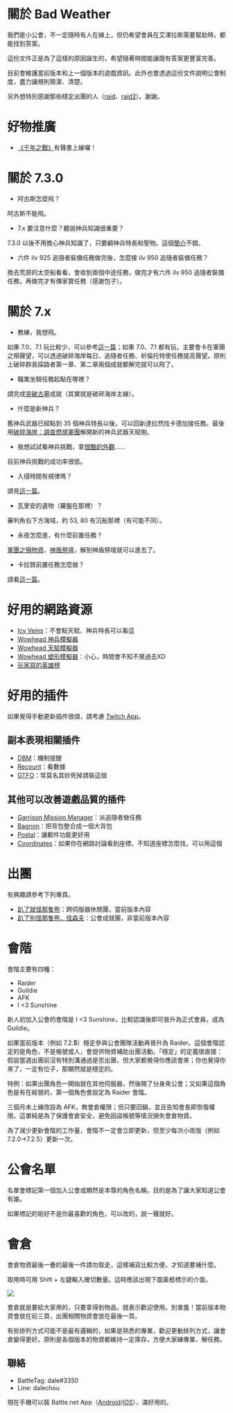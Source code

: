# 關於 Bad Weather

我們是小公會，不一定隨時有人在線上，但仍希望會員在艾澤拉斯需要幫助時，都能找到答案。

這份文件正是為了這樣的原因誕生的，希望隨著時間能讓既有答案更豐富完善。

目前會維護當前版本和上一個版本的遊戲資訊。此外也會透過這份文件說明公會制度，盡力讓規則簡潔、清楚。

另外想特別感謝那些穩定出團的人（[raid](https://dalechou.github.io/raid/)、[raid2](https://sunflowerliu.github.io/raid2/)）。謝謝。

# 好物推廣

- [《千年之戰》](https://news.blizzard.com/zh-tw/world-of-warcraft/21061014/全新有聲書！《千年之戰》-艾蘭里亞與圖拉揚)有聲書上線囉！

# 關於 7.3.0

- 阿古斯怎麼飛？

阿古斯不能飛。

- 7.x 要注意什麼？聽說神兵知識很重要？

7.3.0 以後不用擔心神兵知識了，只要顧神兵特長和聖物。這個[簡介](https://www.ptt.cc/bbs/WOW/M.1504451362.A.F0B.html)不錯。

- 六件 ilv 925 追隨者裝備任務做完後，怎麼接 ilv 950 追隨者裝備任務？

換去荒原的太空船看看，會收到兩個中途任務，做完才有六件 ilv 950 追隨者裝備任務，再做完才有傳家寶任務（感謝包子）。

# 關於 7.x

- 教練，我想飛。

如果 7.0、7.1 玩比較少，可以參考[這一篇](http://blog.xuite.net/i20jay/wow/446850986-%E3%80%907.0.3+%E9%AD%94%E7%8D%B8%E4%B8%96%E7%95%8C%E3%80%91+%E6%83%B3%E9%A3%9B%E5%B0%B1%E4%BE%86%E8%A1%9D%E8%81%B2%E6%9C%9B%EF%BC%8C%E7%87%83%E7%87%92%E8%BB%8D%E5%9C%98%E8%81%B2%E6%9C%9B%E5%85%A8%E6%94%BB%E7%95%A5)；如果 7.0、7.1 都有玩，主要會卡在軍團之殞聲望，可以透過破碎海岸每日、追隨者任務、祈倫托特使任務提高聲望。原則上破碎群島探路者第一章、第二章兩個成就都解完就可以飛了。

- 職業坐騎任務起點在哪裡？

請完成[突破古墓](http://www.wowhead.com/achievement=11546/breaching-the-tomb)成就（其實就是破碎海岸主線）。

- 什麼是新神兵？

舊神兵武器已經點到 35 個神兵特長以後，可以回新達拉然找卡德加接任務。最後用[破碎海岸：調查燃燒軍團](http://www.wowhead.com/quest=46765/the-broken-shore-investigating-the-legion#comments)解開新的神兵武器天賦樹。

- 我想試試看神兵挑戰，拿[很酷的外觀](http://www.wowhead.com/challenging-artifact-weapon-appearances)……

目前神兵挑戰的成功率很低。

- 入侵時間有規律嗎？

請見[這一篇](https://www.ptt.cc/bbs/WOW/M.1492408548.A.A72.html)。

- 瓦里安的遺物（羅盤在那裡）？

審判角右下方海域，約 53, 80 有沉船那裡（有可能不同）。

- 永夜怎麼進，有什麼前置任務？

[軍團之殞物資](http://www.wowhead.com/quest=46286/legionfall-supplies)、[神盾祭壇](http://www.wowhead.com/quest=46244/altar-of-the-aegis)，解到神盾祭壇就可以進去了。

- 卡拉贊前置任務怎麼做？

請看[這一篇](http://www.wowhead.com/quest=45422/edict-of-the-god-king)。

# 好用的網路資源

- [Icy Veins](http://www.icy-veins.com/wow/class-guides)：不會點天賦、神兵特長可以看這
- [Wowhead 神兵模擬器](http://www.wowhead.com/artifact-calc)
- [Wowhead 天賦模擬器](http://www.wowhead.com/talent-calc)
- [Wowhead 塑形模擬器](http://www.wowhead.com/dressing-room)：小心，時間會不知不覺過去XD
- [玩家寫的英雄榜](https://hi-armory.tw/)

# 好用的插件

如果覺得手動更新插件很煩，請考慮 [Twitch App](https://app.twitch.tv/download)。

## 副本表現相關插件

- [DBM](https://mods.curse.com/addons/wow/deadly-boss-mods)：機制提醒
- [Recount](https://mods.curse.com/addons/wow/recount)：看數據
- [GTFO](https://mods.curse.com/addons/wow/gtfo)：常莫名其妙死掉請裝這個

## 其他可以改善遊戲品質的插件

- [Garrison Mission Manager](https://mods.curse.com/addons/wow/garrison-mission-manager)：派追隨者做任務
- [Bagnon](https://mods.curse.com/addons/wow/bagnon)：把背包整合成一個大背包
- [Postal](https://mods.curse.com/addons/wow/coordinates)：讓郵件功能更好用
- [Coordinates](https://mods.curse.com/addons/wow/coordinates)：如果你在網路討論看到座標，不知道座標怎麼找，可以用這個

# 出團

有興趣請參考下列專頁。

- [趴了就怪那隻熊](https://dalechou.github.io/raid/)：跨伺服器休閒團，當前版本內容
- [趴了別怪那隻熊，怪森夫](https://sunflowerliu.github.io/raid2/)：公會成就團，非當前版本內容

# 會階

會階主要有四種：
- Raider
- Guildie
- AFK
- I <3 Sunshine

新人初加入公會的會階是 I <3 Sunshine，比較認識後即可晉升為正式會員，成為 Guildie。

如果當前版本（例如 7.2.__5__）穩定參與公會團隊活動再晉升為 Raider。這個會階認定的是角色，不是帳號或人，會提供物資補助出團活動。「穩定」的定義很直接：假設當週出團前沒有特別溝通過是否出團，但大家都覺得你應該會來；你也覺得你來了，一定有位子，那顯然就是穩定的。

特例：如果出團角色一開始就在其他伺服器，然後開了分身來公會；又如果這個角色是有在經營的，第一個角色會設定為 Raider 會階。

三個月未上線改設為 AFK，無會倉權限；但只要回鍋，並且告知會長即恢復權限。這單純是為了保護會倉安全，避免因盜帳號等情況損失會倉物資。

為了減少更新會階的工作量，會階不一定會立即更新，但至少每次小改版（例如 7.2.0→7.2.5）更新一次。

# 公會名單

名單會標記第一個加入公會或顯然是本尊的角色名稱，目的是為了讓大家知道公會有誰。

如果標記的剛好不是你最喜歡的角色，可以改的，說一聲就好。

# 會倉

會倉物資最後一疊的最後一件請勿取走，這樣補貨比較方便，才知道要補什麼。

取用時可用 Shift + 左鍵輸入確切數量。這時應該出現下圖黃框標示的介面。

![](https://dalechou.github.com/guild/guild_bank.png)

會倉就是要給大家用的，只要拿得到物品，就表示歡迎使用。別害羞！當前版本物資會放在前三頁，出團相關物資會放在最後一頁。

有些排列方式可能不是最有邏輯的，如果是熟悉的專業，歡迎更動排列方式，讓會倉變得更好。原則是各個版本的物資都維持一定庫存，方便大家練專業、解任務。

## 聯絡

- BattleTag: dale#3350
- Line: dalechou

現在手機可以裝 Battle.net App（[Android](https://play.google.com/store/apps/details?id=com.blizzard.messenger)/[iOS](https://itunes.apple.com/us/app/blizzard-battle-net/id1241040030)），滿好用的。
